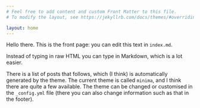 ```yaml
---
# Feel free to add content and custom Front Matter to this file.
# To modify the layout, see https://jekyllrb.com/docs/themes/#overriding-theme-defaults

layout: home
---
```


Hello there. This is the front page: you can edit this text in `index.md`.

Instead of typing in raw HTML you can type in Markdown, which is a lot easier.

There is a list of posts that follows, which (I think) is automatically generated by the theme. The current theme is called `minima`, and I think there are quite a few available. The theme can be changed or customised in the `_config.yml` file (there you can also change information such as that in the footer).
